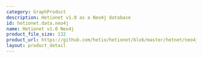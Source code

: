 ```yaml
---
category: GraphProduct
description: Hetionet v1.0 as a Neo4j database
id: hetionet.data.neo4j
name: Hetionet v1.0 Neo4j
product_file_size: 132
product_url: https://github.com/hetio/hetionet/blob/master/hetnet/neo4j/hetionet-v1.0.db.tar.bz2
layout: product_detail
---
```

